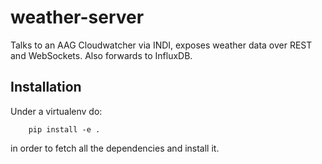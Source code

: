 # weather-server

Talks to an AAG Cloudwatcher via INDI, exposes weather data over REST and WebSockets.
Also forwards to InfluxDB.


## Installation

Under a virtualenv do:

```
    pip install -e .
```

in order to fetch all the dependencies and install it.
